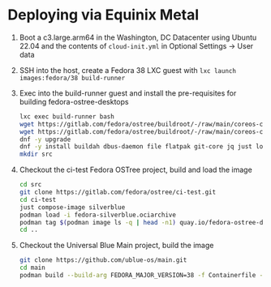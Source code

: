 # Deploying via Equinix Metal


1. Boot a c3.large.arm64 in the Washington, DC Datacenter using Ubuntu 22.04 and the contents of `cloud-init.yml` in Optional Settings -> User data
1. SSH into the host, create a Fedora 38 LXC guest with `lxc launch images:fedora/38 build-runner`
1. Exec into the build-runner guest and install the pre-requisites for building fedora-ostree-desktops
    ```sh
    lxc exec build-runner bash
    wget https://gitlab.com/fedora/ostree/buildroot/-/raw/main/coreos-continuous.repo -O /etc/yum.repos.d/coreos-continuous.repo
    wget https://gitlab.com/fedora/ostree/buildroot/-/raw/main/coreos-continuous.gpg -O /etc/pki/rpm-gpg/coreos-continuous.gpg
    dnf -y upgrade
    dnf -y install buildah dbus-daemon file flatpak git-core jq just lorax ostree podman python3-pyyaml rpm-ostree selinux-policy-targeted skopeo tar zstd
    mkdir src
    ```
1. Checkout the ci-test Fedora OSTree project, build and load the image
    ```sh
    cd src
    git clone https://gitlab.com/fedora/ostree/ci-test.git
    cd ci-test
    just compose-image silverblue
    podman load -i fedora-silverblue.ociarchive
    podman tag $(podman image ls -q | head -n1) quay.io/fedora-ostree-desktops/silverblue:38
    cd ..
    ```

1. Checkout the Universal Blue Main project, build the image
    ```sh
    git clone https://github.com/ublue-os/main.git
    cd main
    podman build --build-arg FEDORA_MAJOR_VERSION=38 -f Containerfile -t ublue-os/silverblue:38 .
    ```
